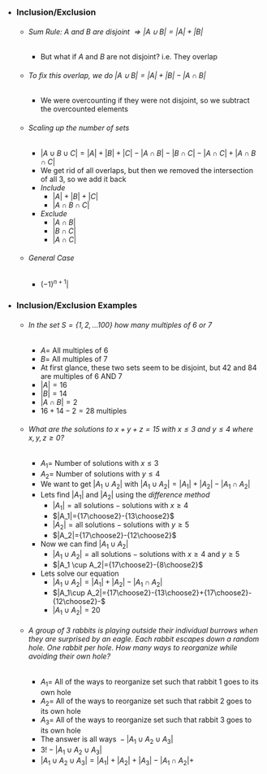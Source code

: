 - ### Inclusion/Exclusion
	- ###### Sum Rule: $A$ and $B$ are disjoint $\Rightarrow |A \cup B| = |A| + |B|$
		- But what if $A$ and $B$ are not disjoint? i.e. They overlap
	- ###### To fix this overlap, we do $|A \cup B| = |A| + |B| - |A \cap B|$
		- We were overcounting if they were not disjoint, so we subtract the overcounted elements
	- ###### Scaling up the number of sets
		- $|A \cup B \cup C| = |A|+|B|+|C| - |A \cap B| - |B \cap C| - |A \cap C| + |A \cap B \cap C|$
		- We get rid of all overlaps, but then we removed the intersection of all 3, so we add it back
		- *Include*
			- $|A|+|B|+|C|$
			- $|A \cap B \cap C|$
		- *Exclude*
			- $|A \cap B|$
			- $|B \cap C|$
			- $|A \cap C|$
	- ###### General Case
		- $(-1)^{n+1}|$

- ### Inclusion/Exclusion Examples
	- ###### In the set $S=\{1,2,\dots100\}$ how many multiples of $6$ or $7$
		- $A =$ All multiples of $6$
		- $B=$ All multiples of $7$
		- At first glance, these two sets seem to be disjoint, but $42$ and $84$ are multiples of $6$ AND $7$
		- $|A| = 16$
		- $|B| = 14$
		- $|A \cap B| = 2$
		- $16+14-2=28$ multiples
	- ###### What are the solutions to $x+y+z=15$ with $x \le 3$ and $y\le 4$ where $x,y,z \ge 0$?
		- $A_{1}=$ Number of solutions with $x\le3$
		- $A_2=$ Number of solutions with $y \le4$
		- We want to get $|A_1 \cup A_2|$ with $|A_1\cup A_2|=|A_1|+|A_2|-|A_1\cap A_2|$ 
		- Lets find $|A_1|$ and $|A_2|$ using the *difference method*
			- $|A_1|=\text{all solutions}-\text{solutions with }x\ge4$
			- $|A_1|={17\choose2}-{13\choose2}$
			- $|A_2|=\text{all solutions}-\text{solutions with }y\ge5$
			- $|A_2|={17\choose2}-{12\choose2}$
		- Now we can find $|A_1 \cup A_2|$
			- $|A_1 \cup A_2|=\text{all solutions}-\text{solutions with }x\ge4 \text{ and } y\ge5$
			- $|A_1 \cup A_2|={17\choose2}-{8\choose2}$
		- Lets solve our equation
			- $|A_1\cup A_2|=|A_1|+|A_2|-|A_1\cap A_2|$
			- $|A_1\cup A_2|={17\choose2}-{13\choose2}+{17\choose2}-{12\choose2}-$
			- $|A_1\cup A_2|=20$
	- ###### A group of $3$ rabbits is playing outside their individual burrows when they are surprised by an eagle. Each rabbit escapes down a random hole. One rabbit per hole. How many ways to reorganize while avoiding their own hole?
		- $A_1=$ All of the ways to reorganize set such that rabbit 1 goes to its own hole
		- $A_2=$ All of the ways to reorganize set such that rabbit 2 goes to its own hole
		- $A_3=$ All of the ways to reorganize set such that rabbit 3 goes to its own hole
		- The answer is $\text{all ways }-|A_{1}\cup A_{2}\cup A_{3}|$
		- $3!-|A_{1}\cup A_{2}\cup A_{3}|$
		- $|A_{1}\cup A_{2}\cup A_{3}|=|A_{1}|+|A_{2}|+|A_{3}|-|A_{1} \cap A_{2}|+$